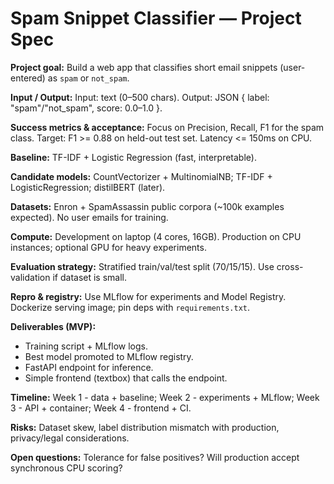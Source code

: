 # Spam Snippet Classifier — Project Spec

**Project goal:** Build a web app that classifies short email snippets (user-entered) as `spam` or `not_spam`.

**Input / Output:** Input: text (0–500 chars). Output: JSON { label: "spam"/"not_spam", score: 0.0–1.0 }.

**Success metrics & acceptance:** Focus on Precision, Recall, F1 for the spam class. Target: F1 >= 0.88 on held-out test set. Latency <= 150ms on CPU.

**Baseline:** TF-IDF + Logistic Regression (fast, interpretable).

**Candidate models:** CountVectorizer + MultinomialNB; TF-IDF + LogisticRegression; distilBERT (later).

**Datasets:** Enron + SpamAssassin public corpora (~100k examples expected). No user emails for training.

**Compute:** Development on laptop (4 cores, 16GB). Production on CPU instances; optional GPU for heavy experiments.

**Evaluation strategy:** Stratified train/val/test split (70/15/15). Use cross-validation if dataset is small.

**Repro & registry:** Use MLflow for experiments and Model Registry. Dockerize serving image; pin deps with `requirements.txt`.

**Deliverables (MVP):**
- Training script + MLflow logs.
- Best model promoted to MLflow registry.
- FastAPI endpoint for inference.
- Simple frontend (textbox) that calls the endpoint.

**Timeline:** Week 1 - data + baseline; Week 2 - experiments + MLflow; Week 3 - API + container; Week 4 - frontend + CI.

**Risks:** Dataset skew, label distribution mismatch with production, privacy/legal considerations.

**Open questions:** Tolerance for false positives? Will production accept synchronous CPU scoring?

